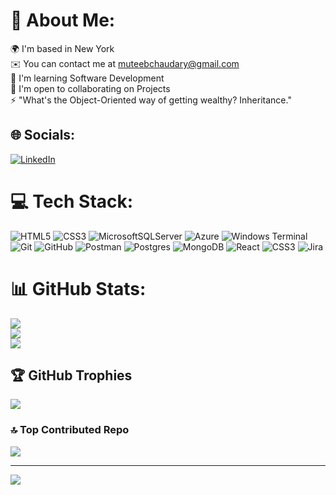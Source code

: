 # 💫 About Me:
🌍  I'm based in New York<br>✉️  You can contact me at [muteebchaudary@gmail.com](mailto:muteebchaudary@gmail.com)<br>🧠  I'm learning Software Development<br>🤝  I'm open to collaborating on Projects<br>⚡  "What's the Object-Oriented way of getting wealthy? Inheritance."


## 🌐 Socials:
[![LinkedIn](https://img.shields.io/badge/LinkedIn-%230077B5.svg?logo=linkedin&logoColor=white)](https://linkedin.com/in/muteeb-chaudary) 

# 💻 Tech Stack:
![HTML5](https://img.shields.io/badge/html5-%23E34F26.svg?style=flat&logo=html5&logoColor=white) ![CSS3](https://img.shields.io/badge/css3-%231572B6.svg?style=flat&logo=css3&logoColor=white) ![MicrosoftSQLServer](https://img.shields.io/badge/Microsoft%20SQL%20Server-CC2927?style=flat&logo=microsoft%20sql%20server&logoColor=white) ![Azure](https://img.shields.io/badge/azure-%230072C6.svg?style=flat&logo=microsoftazure&logoColor=white) ![Windows Terminal](https://img.shields.io/badge/Windows%20Terminal-%234D4D4D.svg?style=flat&logo=windows-terminal&logoColor=white) ![Git](https://img.shields.io/badge/git-%23F05033.svg?style=flat&logo=git&logoColor=white) ![GitHub](https://img.shields.io/badge/github-%23121011.svg?style=flat&logo=github&logoColor=white) ![Postman](https://img.shields.io/badge/Postman-FF6C37?style=flat&logo=postman&logoColor=white) ![Postgres](https://img.shields.io/badge/postgres-%23316192.svg?style=flat&logo=postgresql&logoColor=white) ![MongoDB](https://img.shields.io/badge/MongoDB-%234ea94b.svg?style=flat&logo=mongodb&logoColor=white) ![React](https://img.shields.io/badge/react-%2320232a.svg?style=flat&logo=react&logoColor=%2361DAFB) ![CSS3](https://img.shields.io/badge/css3-%231572B6.svg?style=flat&logo=css3&logoColor=white) ![Jira](https://img.shields.io/badge/jira-%230A0FFF.svg?style=flat&logo=jira&logoColor=white) 

# 📊 GitHub Stats:
![](https://github-readme-stats.vercel.app/api?username=muteeb5494&theme=radical&hide_border=false&include_all_commits=true&count_private=true)<br/>
![](https://github-readme-streak-stats.herokuapp.com/?user=muteeb5494&theme=radical&hide_border=false)<br/>
![](https://github-readme-stats.vercel.app/api/top-langs/?username=muteeb5494&theme=radical&hide_border=false&include_all_commits=true&count_private=true&layout=compact)

## 🏆 GitHub Trophies
![](https://github-profile-trophy.vercel.app/?username=muteeb5494&theme=radical&no-frame=false&no-bg=true&margin-w=4)

### 🔝 Top Contributed Repo
![](https://github-contributor-stats.vercel.app/api?username=muteeb5494&limit=5&theme=radical&combine_all_yearly_contributions=true)

---
[![](https://visitcount.itsvg.in/api?id=muteeb5494&icon=0&color=0)](https://visitcount.itsvg.in)

<!-- Proudly created with GPRM ( https://gprm.itsvg.in ) -->
